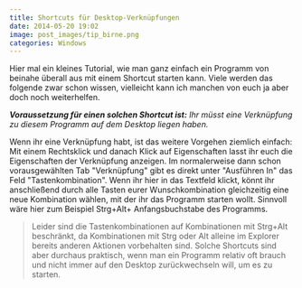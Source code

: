 ```yaml
---
title: Shortcuts für Desktop-Verknüpfungen
date: 2014-05-20 19:02
image: post_images/tip_birne.png
categories: Windows
---
```


Hier mal ein kleines Tutorial, wie man ganz einfach ein Programm von beinahe überall aus mit einem Shortcut starten kann. Viele werden das folgende zwar schon wissen, vielleicht kann ich manchen von euch ja aber doch noch weiterhelfen.<!--more-->

_**Voraussetzung für einen solchen Shortcut ist:** Ihr müsst eine Verknüpfung zu diesem Programm auf dem Desktop liegen haben._

Wenn ihr eine Verknüpfung habt, ist das weitere Vorgehen ziemlich einfach:
Mit einem Rechtsklick und danach Klick auf Eigenschaften lasst ihr euch die Eigenschaften der Verknüpfung anzeigen. Im normalerweise dann schon vorausgewählten Tab "Verknüpfung" gibt es direkt unter "Ausführen In" das Feld "Tastenkombination".
Wenn ihr hier in das Textfeld klickt, könnt ihr anschließend durch alle Tasten eurer Wunschkombination gleichzeitig eine neue Kombination wählen, mit der ihr das Programm starten wollt. Sinnvoll wäre hier zum Beispiel Strg+Alt+ Anfangsbuchstabe des Programms.
> Leider sind die Tastenkombinationen auf Kombinationen mit Strg+Alt beschränkt, da Kombinationen mit Strg oder Alt alleine im Explorer bereits anderen Aktionen vorbehalten sind.
Solche Shortcuts sind aber durchaus praktisch, wenn man ein Programm relativ oft brauch und nicht immer auf den Desktop zurückwechseln will, um es zu starten.